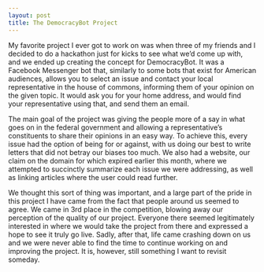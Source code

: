 ```yaml
---
layout: post
title: The DemocracyBot Project
---
```

My favorite project I ever got to work on was when three of my friends and I decided to do a hackathon just for kicks to see what we’d come up with, and we ended up creating the concept for DemocracyBot. It was a Facebook Messenger bot that, similarly to some bots that exist for American audiences, allows you to select an issue and contact your local representative in the house of commons, informing them of your opinion on the given topic. It would ask you for your home address, and would find your representative using that, and send them an email.

The main goal of the project was giving the people more of a say in what goes on in the federal government and allowing a representative’s constituents to share their opinions in an easy way. To achieve this, every issue had the option of being for or against, with us doing our best to write letters that did not betray our biases too much. We also had a website, our claim on the domain for which expired earlier this month, where we attempted to succinctly summarize each issue we were addressing, as well as linking articles where the user could read further.

We thought this sort of thing was important, and a large part of the pride in this project I have came from the fact that people around us seemed to agree. We came in 3rd place in the competition, blowing away our perception of the quality of our project. Everyone there seemed legitimately interested in where we would take the project from there and expressed a hope to see it truly go live. Sadly, after that, life came crashing down on us and we were never able to find the time to continue working on and improving the project. It is, however, still something I want to revisit someday.
